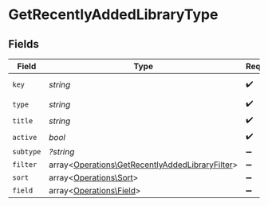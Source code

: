 # GetRecentlyAddedLibraryType


## Fields

| Field                                                                                                       | Type                                                                                                        | Required                                                                                                    | Description                                                                                                 | Example                                                                                                     |
| ----------------------------------------------------------------------------------------------------------- | ----------------------------------------------------------------------------------------------------------- | ----------------------------------------------------------------------------------------------------------- | ----------------------------------------------------------------------------------------------------------- | ----------------------------------------------------------------------------------------------------------- |
| `key`                                                                                                       | *string*                                                                                                    | :heavy_check_mark:                                                                                          | N/A                                                                                                         | /library/sections/2/all?type=2                                                                              |
| `type`                                                                                                      | *string*                                                                                                    | :heavy_check_mark:                                                                                          | N/A                                                                                                         | filter                                                                                                      |
| `title`                                                                                                     | *string*                                                                                                    | :heavy_check_mark:                                                                                          | N/A                                                                                                         | TV Shows                                                                                                    |
| `active`                                                                                                    | *bool*                                                                                                      | :heavy_check_mark:                                                                                          | N/A                                                                                                         | false                                                                                                       |
| `subtype`                                                                                                   | *?string*                                                                                                   | :heavy_minus_sign:                                                                                          | N/A                                                                                                         | clip                                                                                                        |
| `filter`                                                                                                    | array<[Operations\GetRecentlyAddedLibraryFilter](../../Models/Operations/GetRecentlyAddedLibraryFilter.md)> | :heavy_minus_sign:                                                                                          | N/A                                                                                                         |                                                                                                             |
| `sort`                                                                                                      | array<[Operations\Sort](../../Models/Operations/Sort.md)>                                                   | :heavy_minus_sign:                                                                                          | N/A                                                                                                         |                                                                                                             |
| `field`                                                                                                     | array<[Operations\Field](../../Models/Operations/Field.md)>                                                 | :heavy_minus_sign:                                                                                          | N/A                                                                                                         |                                                                                                             |